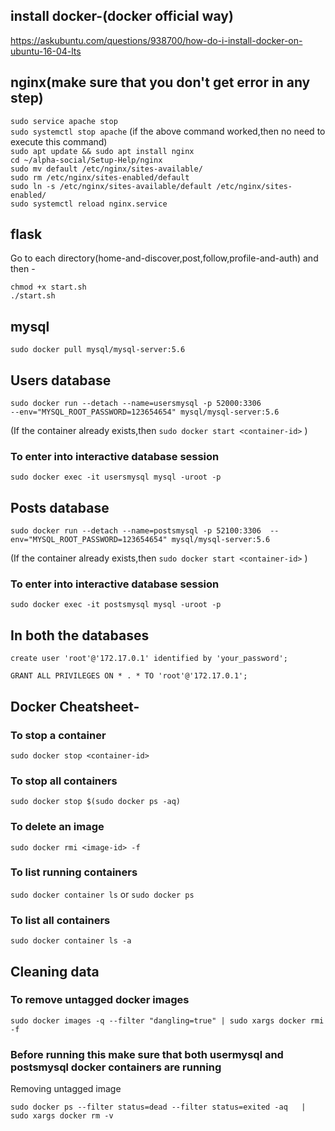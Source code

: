 ## install docker-(docker official way)
https://askubuntu.com/questions/938700/how-do-i-install-docker-on-ubuntu-16-04-lts


## nginx(make sure that you don't get error in any step)
``` sudo service apache stop ``` <br />
``` sudo systemctl stop apache ``` (if the above command worked,then no need to execute this command) <br />
``` sudo apt update && sudo apt install nginx ``` <br />
``` cd ~/alpha-social/Setup-Help/nginx ``` <br />
``` sudo mv default /etc/nginx/sites-available/ ``` <br />
``` sudo rm /etc/nginx/sites-enabled/default ``` <br />
``` sudo ln -s /etc/nginx/sites-available/default /etc/nginx/sites-enabled/ ``` <br />
``` sudo systemctl reload nginx.service ``` <br />

## flask

Go to each directory(home-and-discover,post,follow,profile-and-auth) and then -

``` chmod +x start.sh ``` <br />
``` ./start.sh ```


## mysql

``` sudo docker pull mysql/mysql-server:5.6 ```

## Users database

``` 
sudo docker run --detach --name=usersmysql -p 52000:3306
--env="MYSQL_ROOT_PASSWORD=123654654" mysql/mysql-server:5.6 
```
(If the container already exists,then ``` sudo docker start <container-id> ``` )

### To enter into interactive database session
```
sudo docker exec -it usersmysql mysql -uroot -p
```

## Posts database

``` 
sudo docker run --detach --name=postsmysql -p 52100:3306  --env="MYSQL_ROOT_PASSWORD=123654654" mysql/mysql-server:5.6
```
(If the container already exists,then ``` sudo docker start <container-id> ``` )


### To enter into interactive database session

``` sudo docker exec -it postsmysql mysql -uroot -p ```

## In both the databases

``` create user 'root'@'172.17.0.1' identified by 'your_password'; ```

``` GRANT ALL PRIVILEGES ON * . * TO 'root'@'172.17.0.1'; ```



## Docker Cheatsheet-

### To stop a container

``` sudo docker stop <container-id> ```

### To stop all containers

``` sudo docker stop $(sudo docker ps -aq) ```

### To delete an image

``` sudo docker rmi <image-id> -f ```

### To list running containers

``` sudo docker container ls ```
or
``` sudo docker ps ```

### To list all containers

``` sudo docker container ls -a ```


## Cleaning data

### To remove untagged docker images

``` sudo docker images -q --filter "dangling=true" | sudo xargs docker rmi -f ```

 
### Before running this make sure that both usermysql and postsmysql docker containers are running

Removing untagged image

``` sudo docker ps --filter status=dead --filter status=exited -aq   | sudo xargs docker rm -v ```
